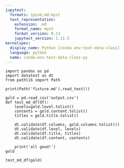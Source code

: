 ```yaml
---
jupytext:
  formats: ipynb,md:myst
  text_representation:
    extension: .md
    format_name: myst
    format_version: 0.13
    jupytext_version: 1.11.5
kernelspec:
  display_name: Python [conda env:text-data-class]
  language: python
  name: conda-env-text-data-class-py
---
```


```{code-cell} ipython3
import pandas as pd
import datatest as dt
from pathlib import Path
```

```{code-cell} ipython3
print(Path('fixture.md').read_text())
```

```{code-cell} ipython3
gold = pd.read_csv('output.csv')
def test_md_df(df):
    levels=gold.level.tolist()
    contents = gold.content.tolist()
    titles = gold.title.tolist()
    
    dt.validate(df.columns, gold.columns.tolist())
    dt.validate(df.level, levels)
    dt.validate(df.title, titles)
    dt.validate(df.content, contents)
    
    print('all good!')
gold
```

```{code-cell} ipython3
test_md_df(gold)
```

```{code-cell} ipython3

```
